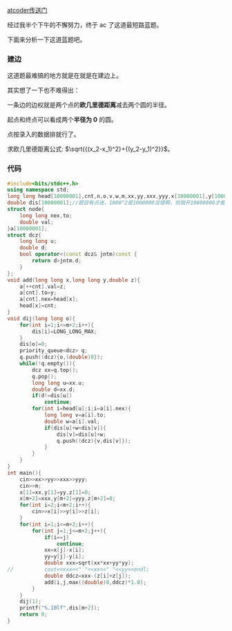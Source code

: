 [atcoder传送门](https://www.luogu.com.cn/remoteJudgeRedirect/atcoder/2154)

经过我半个下午的不懈努力，终于 ac 了这道最短路蓝题。

下面来分析一下这道蓝题吧。

### 建边
这道题最难搞的地方就是在就是在建边上。

其实想了一下也不难得出：

一条边的边权就是两个点的**欧几里德距离**减去两个圆的半径。

起点和终点可以看成两个**半径为 0** 的圆。

点按录入的数据排就行了。

求欧几里德距离公式: $\sqrt{{(x_2-x_1)^2}+{(y_2-y_1)^2}}$。

### 代码
```cpp
#include<bits/stdc++.h>
using namespace std;
long long head[10000001],cnt,n,o,v,w,m,xx,yy,xxx,yyy,x[10000001],y[10000001],z[10000001];//数据1e9，开longlong。
double dis[10000001];//题目有点迷，1000^2是1000000没错啊，但我开10000000才能过就离谱
struct node{
	long long nex,to;
	double val;
}a[10000001];
struct dcz{
	long long u;
	double d;
	bool operator<(const dcz& jntm)const {
		return d>jntm.d;
	}
};
void add(long long x,long long y,double z){
	a[++cnt].val=z;
	a[cnt].to=y;
	a[cnt].nex=head[x];
	head[x]=cnt;
}
void dij(long long o){
	for(int i=1;i<=m+2;i++){
		dis[i]=LONG_LONG_MAX;
	}
	dis[o]=0;
	priority_queue<dcz> q;
	q.push((dcz){o,(double)0});
	while(!q.empty()){
		dcz xx=q.top();
		q.pop();
		long long u=xx.u;
		double d=xx.d;
		if(d!=dis[u])
			continue;
		for(int i=head[u];i;i=a[i].nex){
			long long v=a[i].to;
			double w=a[i].val;
			if(dis[u]+w<dis[v]){
				dis[v]=dis[u]+w;
				q.push((dcz){v,dis[v]});
			}
		}
	}
}
int main(){
	cin>>xx>>yy>>xxx>>yyy;
	cin>>m;
	x[1]=xx,y[1]=yy,z[1]=0;
	x[m+2]=xxx,y[m+2]=yyy,z[m+2]=0;
	for(int i=2;i<m+2;i++){
		cin>>x[i]>>y[i]>>z[i];
	}
	for(int i=1;i<=m+2;i++){
		for(int j=1;j<=m+2;j++){
			if(i==j)
				continue;
			xx=x[j]-x[i];
			yy=y[j]-y[i];
			double xxx=sqrt(xx*xx+yy*yy);
//			cout<<xxx<<" "<<xx<<" "<<yy<<endl;
			double ddcz=xxx-(z[i]+z[j]);
			add(i,j,max((double)0,ddcz)*1.0);
		}
	}
	dij(1);
	printf("%.10lf",dis[m+2]);
	return 0;
}
```